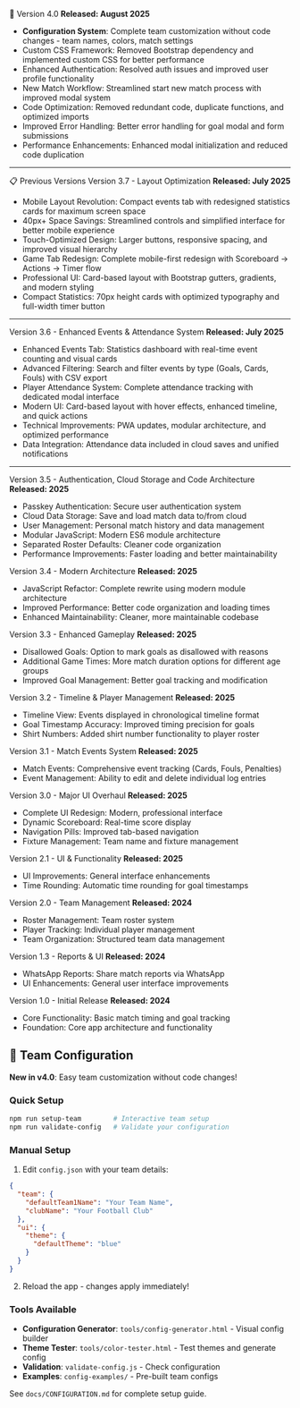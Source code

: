 
🚀 Version 4.0
**Released: August 2025**
- **Configuration System**: Complete team customization without code changes - team names, colors, match settings
- Custom CSS Framework: Removed Bootstrap dependency and implemented custom CSS for better performance
- Enhanced Authentication: Resolved auth issues and improved user profile functionality
- New Match Workflow: Streamlined start new match process with improved modal system
- Code Optimization: Removed redundant code, duplicate functions, and optimized imports
- Improved Error Handling: Better error handling for goal modal and form submissions
- Performance Enhancements: Enhanced modal initialization and reduced code duplication
---
📋 Previous Versions
Version 3.7 - Layout Optimization
**Released: July 2025**
- Mobile Layout Revolution: Compact events tab with redesigned statistics cards for maximum screen space
- 40px+ Space Savings: Streamlined controls and simplified interface for better mobile experience
- Touch-Optimized Design: Larger buttons, responsive spacing, and improved visual hierarchy
- Game Tab Redesign: Complete mobile-first redesign with Scoreboard → Actions → Timer flow
- Professional UI: Card-based layout with Bootstrap gutters, gradients, and modern styling
- Compact Statistics: 70px height cards with optimized typography and full-width timer button
---
Version 3.6 - Enhanced Events & Attendance System
**Released: July 2025**
- Enhanced Events Tab: Statistics dashboard with real-time event counting and visual cards
- Advanced Filtering: Search and filter events by type (Goals, Cards, Fouls) with CSV export
- Player Attendance System: Complete attendance tracking with dedicated modal interface
- Modern UI: Card-based layout with hover effects, enhanced timeline, and quick actions
- Technical Improvements: PWA updates, modular architecture, and optimized performance
- Data Integration: Attendance data included in cloud saves and unified notifications
---
Version 3.5 - Authentication, Cloud Storage and Code Architecture
**Released: 2025**
- Passkey Authentication: Secure user authentication system
- Cloud Data Storage: Save and load match data to/from cloud
- User Management: Personal match history and data management
- Modular JavaScript: Modern ES6 module architecture
- Separated Roster Defaults: Cleaner code organization
- Performance Improvements: Faster loading and better maintainability

Version 3.4 - Modern Architecture
**Released: 2025**
- JavaScript Refactor: Complete rewrite using modern module architecture
- Improved Performance: Better code organization and loading times
- Enhanced Maintainability: Cleaner, more maintainable codebase

Version 3.3 - Enhanced Gameplay
**Released: 2025**
- Disallowed Goals: Option to mark goals as disallowed with reasons
- Additional Game Times: More match duration options for different age groups
- Improved Goal Management: Better goal tracking and modification

Version 3.2 - Timeline & Player Management
**Released: 2025**
- Timeline View: Events displayed in chronological timeline format
- Goal Timestamp Accuracy: Improved timing precision for goals
- Shirt Numbers: Added shirt number functionality to player roster

Version 3.1 - Match Events System
**Released: 2025**
- Match Events: Comprehensive event tracking (Cards, Fouls, Penalties)
- Event Management: Ability to edit and delete individual log entries

Version 3.0 - Major UI Overhaul
**Released: 2025**
- Complete UI Redesign: Modern, professional interface
- Dynamic Scoreboard: Real-time score display
- Navigation Pills: Improved tab-based navigation
- Fixture Management: Team name and fixture management

Version 2.1 - UI & Functionality
**Released: 2025**
- UI Improvements: General interface enhancements
- Time Rounding: Automatic time rounding for goal timestamps

Version 2.0 - Team Management
**Released: 2024**
- Roster Management: Team roster system
- Player Tracking: Individual player management
- Team Organization: Structured team data management

Version 1.3 - Reports & UI
**Released: 2024**
- WhatsApp Reports: Share match reports via WhatsApp
- UI Enhancements: General user interface improvements

Version 1.0 - Initial Release
**Released: 2024**
- Core Functionality: Basic match timing and goal tracking
- Foundation: Core app architecture and functionality

</details>

## 🔧 Team Configuration

**New in v4.0**: Easy team customization without code changes!

### Quick Setup
```bash
npm run setup-team        # Interactive team setup
npm run validate-config   # Validate your configuration
```

### Manual Setup
1. Edit `config.json` with your team details:
```json
{
  "team": {
    "defaultTeam1Name": "Your Team Name",
    "clubName": "Your Football Club"
  },
  "ui": {
    "theme": {
      "defaultTheme": "blue"
    }
  }
}
```

2. Reload the app - changes apply immediately!

### Tools Available
- **Configuration Generator**: `tools/config-generator.html` - Visual config builder
- **Theme Tester**: `tools/color-tester.html` - Test themes and generate config
- **Validation**: `validate-config.js` - Check configuration
- **Examples**: `config-examples/` - Pre-built team configs

See `docs/CONFIGURATION.md` for complete setup guide.